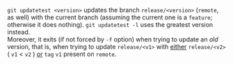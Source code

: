 ```git updatetest <version>``` updates the branch ```release/<version>``` (```remote```, as well) with the current branch (assuming the current one is a ```feature```; otherwise it does nothing). ```git updatetest -l``` uses the greatest version instead.<br>
Moreover, it exits (if not forced by ```-f``` option) when trying to update an <i>old</i> version, that is, when trying to update ```release/<v1>``` with <ins>either</ins> ```release/<v2>``` ( ```v1``` < ```v2``` ) <ins>or</ins> ```tag``` ```v1``` present on ```remote```.
